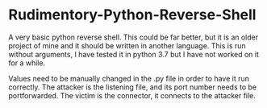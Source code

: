 # Rudimentory-Python-Reverse-Shell
A very basic python reverse shell. This could be far better, but it is an older project of mine and it should be written in another language. 
This is run without arguments, I have tested it in python 3.7 but I have not worked on it for a while.


Values need to be manually changed in the .py file in order to have it run correctly.
The attacker is the listening file, and its port number needs to be portforwarded. 
The victim is the connector, it connects to the attacker file.
